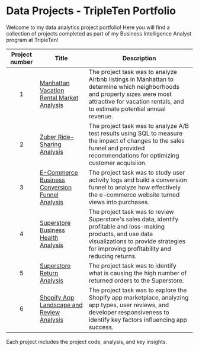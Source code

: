 
# Data Projects - TripleTen Portfolio
Welcome to my data analytics project portfolio! Here you will find a collection of projects completed as part of my Business Intelligence Analyst program at TripleTen!


| Project number | Title | Description |
| :-----------: | ----------- |----------- |
| 1 | [Manhattan Vacation Rental Market Analysis](./Project-1/README.md) | The project task was to analyze Airbnb listings in Manhattan to determine which neighborhoods and property sizes were most attractive for vacation rentals, and to estimate potential annual revenue. |
| 2 | [Zuber Ride-Sharing Analysis](./Project-2/README.md) | The project task was to analyze A/B test results using SQL to measure the impact of changes to the sales funnel and provided recommendations for optimizing customer acquisiion. |
| 3 | [E-Commerce Business Conversion Funnel Analysis](./Project-3/README.md) | The project task was to study user activity logs and build a conversion funnel to analyze how effectively the e-commerce website turned views into purchases. |
| 4 | [Superstore Business Health Analysis](./Project-4/README.md) | The project task was to review Superstore's sales data, identify profitable and loss-making products, and use data visualizations to provide strategies for improving profitability and reducing returns.  |
| 5 | [Superstore Return Analysis](./Project-5/README.md) | The project task was to identify what is causing the high number of returned orders to the Superstore. |
| 6 | [Shopify App Landscape and Review Analysis](./Project-6/README.md) | The project task was to explore the Shopify app marketplace, analyzing app types, user reviews, and developer responsiveness to identify key factors influencing app success. |

Each project includes the project code, analysis, and key insights.
